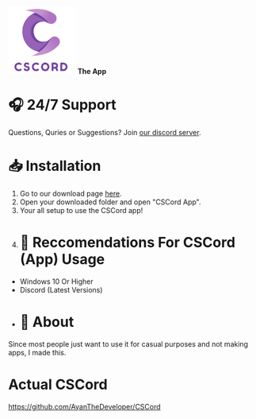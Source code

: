 [![CSCord](https://github.com/AyanTheDeveloper/CSCord/blob/master/cscordico.png?raw=true)](https://github.com/AyanTheDeveloper/CSCord-App) **The App**
# 🎧 24/7 Support
Questions, Quries or Suggestions? Join [our discord server](https://discord.gg/m86NNb2Rhy). 
# 📥 Installation
1. Go to our download page [here](https://github.com/AyanTheDeveloper/CSCord/releases/tag/CSCord-V1).
2. Open your downloaded folder and open "CSCord App".
3. Your all setup to use the CSCord app!
4. # 🧾 Reccomendations For CSCord (App) Usage
* Windows 10 Or Higher
* Discord (Latest Versions)
* # 📖 About 
Since most people just want to use it for casual purposes and not making apps, I made this.
# Actual CSCord 
https://github.com/AyanTheDeveloper/CSCord
